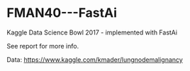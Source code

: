 # FMAN40---FastAi

Kaggle Data Science Bowl 2017 - implemented with FastAi

See report for more info.

Data: https://www.kaggle.com/kmader/lungnodemalignancy

